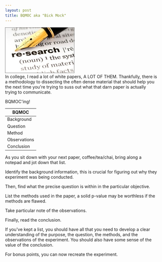 ```yaml
---
layout: post
title: BQMOC aka "Bick Mock"
---
```

<img src="/Images/research.jpg" class="inline"/><br>
In college, I read a lot of white papers, A LOT OF THEM. Thankfully, there is a methodology to dissecting the often dense material
that should help you the next time you're trying to suss out what that darn paper is actually trying to communicate.

BQMOC'ing!
   
|BQMOC|
|-----------|
|Background|
|Question|
|Method|
|Observations|
|Conclusion|

As you sit down with your next paper, coffee/tea/chai, bring along a notepad and jot down that list.

Identify the background information, this is crucial for figuring out why they experiment was being conducted.   

Then, find what the precise question is within in the particular objective.   

List the methods used in the paper, a solid p-value may be worthless if the methods are flawed.    

Take particular note of the observations.   

Finally, read the conclusion.  

If you've kept a list, you should have all that you need to develop a clear understanding of the purpose, 
the question, the methods, and the observations of the experiment. You should also have some sense of the value of the conclusion. 

For bonus points, you can now recreate the experiment.
